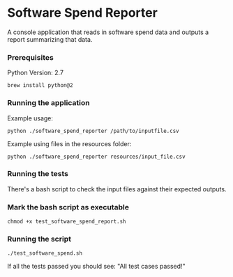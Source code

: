 # Software Spend Reporter

A console application that reads in software spend data and outputs a report summarizing that data.

### Prerequisites

Python Version: 2.7

```
brew install python@2
```

### Running the application

Example usage:
```
python ./software_spend_reporter /path/to/inputfile.csv
```
Example using files in the resources folder:
```
python ./software_spend_reporter resources/input_file.csv
```

### Running the tests

There's a bash script to check the input files against their expected outputs.

### Mark the bash script as executable

```
chmod +x test_software_spend_report.sh
```

### Running the script

```
./test_software_spend.sh
```
If all the tests passed you should see: "All test cases passed!"

